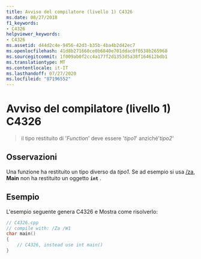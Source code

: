 ```yaml
---
title: Avviso del compilatore (livello 1) C4326
ms.date: 08/27/2018
f1_keywords:
- C4326
helpviewer_keywords:
- C4326
ms.assetid: d44d2c4e-9456-42d3-b35b-4ba4b2d42ec7
ms.openlocfilehash: 41d8b271660ce0b6840e701ddac0f0538b265968
ms.sourcegitcommit: 1f009ab0f2cc4a177f2d1353d5a38f164612bdb1
ms.translationtype: MT
ms.contentlocale: it-IT
ms.lasthandoff: 07/27/2020
ms.locfileid: "87196552"
---
```

# <a name="compiler-warning-level-1-c4326"></a>Avviso del compilatore (livello 1) C4326

> il tipo restituito di '*Function*' deve essere '*tipo1*' anziché'*tipo2*'

## <a name="remarks"></a>Osservazioni

Una funzione ha restituito un tipo diverso da *tipo1*. Se ad esempio si usa [/za](../../build/reference/za-ze-disable-language-extensions.md), **Main** non ha restituito un oggetto **`int`** .

## <a name="example"></a>Esempio

L'esempio seguente genera C4326 e Mostra come risolverlo:

```cpp
// C4326.cpp
// compile with: /Za /W1
char main()
{
    // C4326, instead use int main()
}
```
